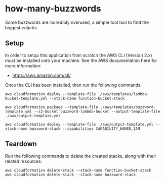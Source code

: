# how-many-buzzwords
Some buzzwords are incredibly overused, a simple tool tool to find the biggest culprits

## Setup

In order to setup this application from scratch the AWS CLI (Version 2.x) must be installed onto your machine. See the AWS documentation here for more information:
- https://aws.amazon.com/cli/

Once the CLI has been installed, then run the following commands:
```shell
aws cloudformation deploy --template-file ./aws/templates/lambda-bucket-template.yml --stack-name function-bucket-stack

aws cloudformation package --template-file ./aws/templates/buzzword-template.yml --s3-bucket buzzword-lambda-bucket --output-template-file ./aws/output-template.yml

aws cloudformation deploy --template-file ./aws/output-template.yml --stack-name buzzword-stack --capabilities CAPABILITY_NAMED_IAM
```

## Teardown

Run the following commands to delete the created stacks, along with their related resources:
```shell
aws cloudformation delete-stack --stack-name function-bucket-stack
aws cloudformation delete-stack --stack-name buzzword-stack
```